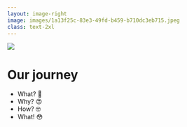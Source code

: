 ```yaml
---
layout: image-right
image: images/1a13f25c-83e3-49fd-b459-b710dc3eb715.jpeg
class: text-2xl
---
```

<img src="images/bar-02.png" class="absolute top-0 left-0" />

# Our journey

- What? 🤔
- Why? 😍
- How? 🤓
- What! 😳

<!--
- What is it?
- Why should we love it?
- How does it work?
- what the features have!
-->